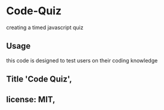 # Code-Quiz
creating a timed javascript quiz

## Usage 
this code is designed to test users on their coding knowledge

 ## Title 'Code Quiz',
 
  ## license: MIT,
 
